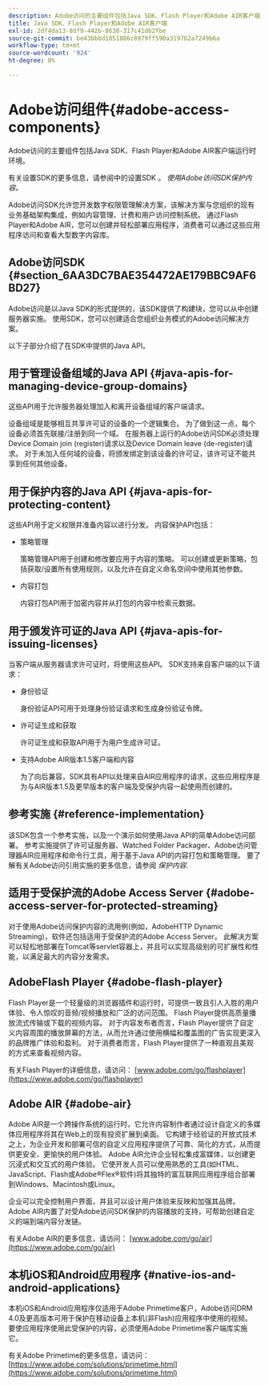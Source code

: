 ```yaml
---
description: Adobe访问的主要组件包括Java SDK、Flash Player和Adobe AIR客户端运行时环境。
title: Java SDK、Flash Player和Adobe AIR客户端
exl-id: 2df4da13-8df9-442b-8638-317c41d62fbe
source-git-commit: be43bbbd1051886c8979ff590a3197b2a7249b6a
workflow-type: tm+mt
source-wordcount: '924'
ht-degree: 0%

---
```


# Adobe访问组件{#adobe-access-components}

Adobe访问的主要组件包括Java SDK、Flash Player和Adobe AIR客户端运行时环境。

有关设置SDK的更多信息，请参阅中的设置SDK 。 *使用Adobe访问SDK保护内容。*

Adobe访问SDK允许您开发数字权限管理解决方案，该解决方案与您组织的现有业务基础架构集成，例如内容管理、计费和用户访问控制系统。 通过Flash Player和Adobe AIR，您可以创建并轻松部署应用程序，消费者可以通过这些应用程序访问和查看大型数字内容库。

## Adobe访问SDK {#section_6AA3DC7BAE354472AE179BBC9AF6BD27}

Adobe访问是以Java SDK的形式提供的，该SDK提供了构建块，您可以从中创建服务器实施。 使用SDK，您可以创建适合您组织业务模式的Adobe访问解决方案。

以下子部分介绍了在SDK中提供的Java API。

## 用于管理设备组域的Java API {#java-apis-for-managing-device-group-domains}

这些API用于允许服务器处理加入和离开设备组域的客户端请求。

设备组域是能够相互共享许可证的设备的一个逻辑集合。 为了做到这一点，每个设备必须首先联接/注册到同一个域。 在服务器上运行的Adobe访问SDK必须处理Device Domain join (register)请求以及Device Domain leave (de-register)请求。 对于未加入任何域的设备，将颁发绑定到该设备的许可证，该许可证不能共享到任何其他设备。

## 用于保护内容的Java API {#java-apis-for-protecting-content}

这些API用于定义权限并准备内容以进行分发。 内容保护API包括：

* 策略管理

   策略管理API用于创建和修改要应用于内容的策略。 可以创建或更新策略，包括获取/设置所有使用规则，以及允许在自定义命名空间中使用其他参数。

* 内容打包

   内容打包API用于加密内容并从打包的内容中检索元数据。

## 用于颁发许可证的Java API {#java-apis-for-issuing-licenses}

当客户端从服务器请求许可证时，将使用这些API。 SDK支持来自客户端的以下请求：

* 身份验证

   身份验证API可用于处理身份验证请求和生成身份验证令牌。

* 许可证生成和获取

   许可证生成和获取API用于为用户生成许可证。

* 支持Adobe AIR版本1.5客户端和内容

   为了向后兼容，SDK具有API以处理来自AIR应用程序的请求，这些应用程序是为与AIR版本1.5及更早版本的客户端及受保护内容一起使用而创建的。

## 参考实施 {#reference-implementation}

该SDK包含一个参考实施，以及一个演示如何使用Java API的简单Adobe访问部署。 参考实施提供了许可证服务器、Watched Folder Packager、Adobe访问管理器AIR应用程序和命令行工具，用于基于Java API的内容打包和策略管理。 要了解有关Adobe访问引用实施的更多信息，请参阅 *保护内容*.

## 适用于受保护流的Adobe Access Server {#adobe-access-server-for-protected-streaming}

对于使用Adobe访问保护内容的流用例(例如，AdobeHTTP Dynamic Streaming)，软件还包括适用于受保护流的Adobe Access Server。 此解决方案可以轻松地部署在Tomcat等servlet容器上，并且可以实现高级别的可扩展性和性能，以满足最大的内容分发需求。

## AdobeFlash Player {#adobe-flash-player}

Flash Player是一个轻量级的浏览器插件和运行时，可提供一致且引人入胜的用户体验、令人惊叹的音频/视频播放和广泛的访问范围。 Flash Player提供高质量播放流式传输或下载的视频内容。 对于内容发布者而言，Flash Player提供了自定义内容周围的播放屏幕的方法，从而允许通过使用横幅和覆盖图的广告实现更深入的品牌推广体验和盈利。 对于消费者而言，Flash Player提供了一种直观且美观的方式来查看视频内容。

有关Flash Player的详细信息，请访问： [www.adobe.com/go/flashplayer](https://www.adobe.com/go/flashplayer)

## Adobe AIR {#adobe-air}

Adobe AIR是一个跨操作系统的运行时，它允许内容制作者通过设计自定义的多媒体应用程序将其在Web上的现有投资扩展到桌面。 它构建于经验证的开放式技术之上，为企业开发和部署可信的自定义应用程序提供了可靠、简化的方式，从而提供更安全、更愉快的用户体验。 Adobe AIR允许企业轻松集成富媒体，以创建更沉浸式和交互式的用户体验。 它使开发人员可以使用熟悉的工具(如HTML、JavaScript、Flash或Adobe®Flex®软件)将其独特的富互联网应用程序组合部署到Windows、Macintosh或Linux。

企业可以完全控制用户界面，并且可以设计用户体验来反映和加强其品牌。 Adobe AIR内置了对受Adobe访问SDK保护的内容播放的支持，可帮助创建自定义的端到端内容分发链。

有关Adobe AIR的更多信息，请访问： [www.adobe.com/go/air](https://www.adobe.com/go/air)

## 本机iOS和Android应用程序 {#native-ios-and-android-applications}

本机iOS和Android应用程序仅适用于Adobe Primetime客户，Adobe访问DRM 4.0及更高版本可用于保护在移动设备上本机(非Flash)应用程序中使用的视频。 要使应用程序使用此受保护的内容，必须使用Adobe Primetime客户端库实施它。

有关Adobe Primetime的更多信息，请访问： [https://www.adobe.com/solutions/primetime.html](https://www.adobe.com/solutions/primetime.html)
